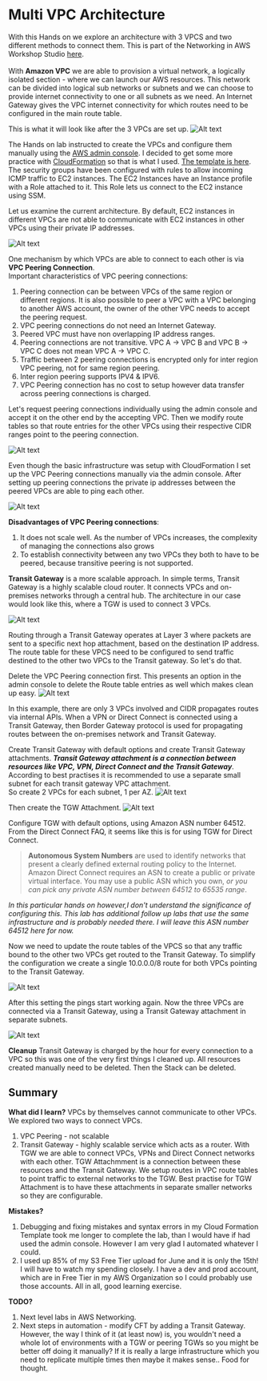# Multi VPC Architecture
With this Hands on we explore an architecture with 3 VPCS and two different methods to connect them. 
This is part of the Networking in AWS Workshop Studio [here](https://catalog.workshops.aws/networking/en-US/beginner/lab1). <br> <br>
With **Amazon VPC** we are able to provision a virtual network, a logically isolated section - where we can launch our AWS resources. This network can be divided into logical sub networks or subnets and we can choose to provide internet connectivity to one or all subnets as we need. An Internet Gateway gives the VPC internet connectivity for which routes need to be configured in the main route table. 

This is what it will look like after the 3 VPCs are set up. 
![Alt text](https://github.com/veeCan54/03-AWSMultiVPCAcctWithTGW/blob/main/images/architecture.png)

The Hands on lab instructed to create the VPCs and configure them manually using the [AWS admin console](https://aws.amazon.com/console/). 
I decided to get some more practice with [CloudFormation](https://us-east-1.console.aws.amazon.com/cloudformation/home?region=us-east-1#) so that is what I used. [The template is here](https://github.com/veeCan54/03-AWSMultiVPCAcctWithTGW/blob/main/files/03-AWSMultiVPCAcct-Resources.yml). 
The security groups have been configured with rules to allow incoming ICMP traffic to EC2 instances. The EC2 Instances have an Instance profile with a Role attached to it. This Role lets us connect to the EC2 instance using SSM. 

Let us examine the current architecture. By default, EC2 instances in different VPCs are not able to communicate with EC2 instances in other VPCs using their private IP addresses.

![Alt text](https://github.com/veeCan54/03-AWSMultiVPCAcctWithTGW/blob/main/images/cannotPingVPCWithoutPeering.png)

One mechanism by which VPCs are able to connect to each other is via **VPC Peering Connection**.  
Important characteristics of VPC peering connections:  
1. Peering connection can be between VPCs of the same region or different regions. It is also possible to peer a VPC with a VPC belonging to another AWS account, the owner of the other VPC needs to accept the peering request. 
2. VPC peering connections do not need an Internet Gateway.
3. Peered VPC must have non overlapping IP address ranges.
4. Peering connections are not transitive. VPC A -> VPC B and VPC B -> VPC C does not mean VPC A ->  VPC C.
5. Traffic between 2 peering connections is encrypted only for inter region VPC peering, not for same region peering.
6. Inter region peering supports IPV4 & IPV6. 
7. VPC Peering connection has no cost to setup however data transfer across peering connections is charged. 

Let's request peering connections individually using the admin console and accept it on the other end by the accepting VPC. Then we modify route tables so that route entries for the other VPCs using their respective CIDR ranges point to the peering connection. 

![Alt text](https://github.com/veeCan54/03-AWSMultiVPCAcctWithTGW/blob/main/images/peeringConnection.png)

Even though the basic infrastructure was setup with CloudFormation I set up the VPC Peering connections manually via the admin console. 
After setting up peering connections the private ip addresses between the peered VPCs are able to ping each other.

![Alt text](https://github.com/veeCan54/03-AWSMultiVPCAcctWithTGW/blob/main/images/pingWorksAfterPeering.png)

**Disadvantages of VPC Peering connections**:
1. It does not scale well. As the number of VPCs increases, the complexity of managing the connections also grows
2. To establish connectivity between any two VPCs they both to have to be peered, because transitive peering is not supported. 

 **Transit Gateway** is a more scalable approach. In simple terms, Transit Gateway is a highly scalable cloud router. It connects VPCs and on-premises networks through a central hub. The architecture in our case would look like this, where a TGW is used to connect 3 VPCs. 

![Alt text](https://github.com/veeCan54/03-AWSMultiVPCAcctWithTGW/blob/main/images/tgwArchitecture.png)

Routing through a Transit Gateway operates at Layer 3 where packets are sent to a specific next hop attachment, based on the destination IP address. The route table for these VPCS need to be configured to send traffic destined to the other two VPCs to the Transit gateway. So let's do that. 

Delete the VPC Peering connection first. This presents an option in the admin console to delete the Route table entries as well which makes clean up easy. 
![Alt text](https://github.com/veeCan54/03-AWSMultiVPCAcctWithTGW/blob/main/images/deletePeeringConnection.png)

In this example, there are only 3 VPCs involved and CIDR propagates routes via internal APIs. When a VPN or Direct Connect is connected using a Transit Gateway, then Border Gateway protocol is used for propagating routes between the on-premises network and Transit Gateway. 

Create Transit Gateway with default options and create Transit Gateway attachments. **_Transit Gateway attachment is a connection between resources like VPC, VPN, Direct Connect and the Transit Gateway_**. According to best practises it is recommended to use a separate small subnet for each transit gateway VPC attachment.  
So create 2 VPCs for each subnet, 1 per AZ.
![Alt text](https://github.com/veeCan54/03-AWSMultiVPCAcctWithTGW/blob/main/images/tgwAttachmentSubnets.png)

Then create the TGW Attachment. 
![Alt text](https://github.com/veeCan54/03-AWSMultiVPCAcctWithTGW/blob/main/images/tgwAttachment.png)

Configure TGW with default options, using Amazon ASN number 64512. From the Direct Connect FAQ, it seems like this is for using TGW for Direct Connect.
>**Autonomous System Numbers** are used to identify networks that present a clearly defined external routing policy to the Internet. Amazon Direct Connect requires an ASN to create a public or private virtual interface. You may use a public ASN which you own, *or you can pick any private ASN number between 64512 to 65535 range*.

*In this particular hands on however,I don't understand the significance of configuring this. This lab has additional follow up labs that use the same infrastructure and is probably needed there. I will leave this ASN number 64512 here for now.* 

Now we need to update the route tables of the VPCS so that any traffic bound to the other two VPCs get routed to the 
Transit Gateway. To simplify the configuration we create a single 10.0.0.0/8 route for both VPCs pointing to the Transit Gateway.

![Alt text](https://github.com/veeCan54/03-AWSMultiVPCAcctWithTGW/blob/main/images/tgwAttachmentRouteTable.png)

After this setting the pings start working again. Now the three VPCs are connected via a Transit Gateway, using a Transit Gateway attachment in separate subnets. 

![Alt text](https://github.com/veeCan54/03-AWSMultiVPCAcctWithTGW/blob/main/images/pingWorksAfterTGW.png)

**Cleanup**
Transit Gateway is charged by the hour for every connection to a VPC so this was one of the very first things I cleaned up. All resources created manually need to be deleted. Then the Stack can be deleted. 

## Summary

**What did I learn?**
VPCs by themselves cannot communicate to other VPCs. We explored two ways to connect VPCs.  
1. VPC Peering - not scalable
2. Transit Gateway - highly scalable service which acts as a router. With TGW we are able to connect VPCs, VPNs and Direct Connect networks with each other. TGW Attachmment is a connection between these resources and the Transit Gateway. We setup routes in VPC route tables to point traffic to external networks to the TGW. Best practise for TGW Attachment is to have these attachments in separate smaller networks so they are configurable. 

**Mistakes?** 
1. Debugging and fixing mistakes and syntax errors in my Cloud Formation Template took me longer to complete the lab, than I would have if had used the admin console. However I am very glad I automated whatever I could.
2. I used up 85% of my S3 Free Tier upload for June and it is only the 15th! I will have to watch my spending closely. I have a dev and prod account, which are in Free Tier in my AWS Organization so I could probably use those accounts. All in all, good learning exercise.

**TODO?**
1. Next level labs in AWS Networking. 
2. Next steps in automation - modify CFT by adding a Transit Gateway. However, the way I think of it (at least now) is, you wouldn't need a whole lot of environments with a TGW or peering TGWs so you might be better off doing it manually? If it is really a large infrastructure which you need to replicate multiple times then maybe it makes sense.. Food for thought.










